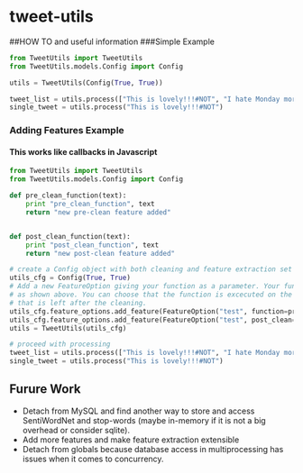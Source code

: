 # tweet-utils
##HOW TO and useful information
###Simple Example
```python
from TweetUtils import TweetUtils
from TweetUtils.models.Config import Config

utils = TweetUtils(Config(True, True))

tweet_list = utils.process(["This is lovely!!!#NOT", "I hate Monday mornings..."])
single_tweet = utils.process("This is lovely!!!#NOT")
```
### Adding Features Example
#### This works like callbacks in Javascript
```python
from TweetUtils import TweetUtils
from TweetUtils.models.Config import Config

def pre_clean_function(text):
    print "pre_clean_function", text
    return "new pre-clean feature added"


def post_clean_function(text):
    print "post_clean_function", text
    return "new post-clean feature added"

# create a Config object with both cleaning and feature extraction set to True
utils_cfg = Config(True, True)
# Add a new FeatureOption giving your function as a parameter. Your function should take a string as an input.
# as shown above. You can choose that the function is excecuted on the original tweet text or the text 
# that is left after the cleaning.
utils_cfg.feature_options.add_feature(FeatureOption("test", function=pre_clean_function))
utils_cfg.feature_options.add_feature(FeatureOption("test", post_clean=True, function=post_clean_function))
utils = TweetUtils(utils_cfg)

# proceed with processing
tweet_list = utils.process(["This is lovely!!!#NOT", "I hate Monday mornings..."])
single_tweet = utils.process("This is lovely!!!#NOT")

```

## Furure Work
* Detach from MySQL and find another way to store and access SentiWordNet and stop-words 
 (maybe in-memory if it is not a big overhead or consider sqlite).
* Add more features and make feature extraction extensible
* Detach from globals because database access in multiprocessing has issues when it comes to concurrency.

